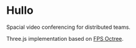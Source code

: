 # Hullo

Spacial video conferencing for distributed teams.

Three.js implementation based on [FPS Octree](https://sbcode.net/react-three-fiber/fps-octree/).